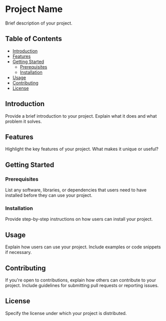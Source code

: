 
# Project Name

Brief description of your project.

## Table of Contents

- [Introduction](#introduction)
- [Features](#features)
- [Getting Started](#getting-started)
  - [Prerequisites](#prerequisites)
  - [Installation](#installation)
- [Usage](#usage)
- [Contributing](#contributing)
- [License](#license)

## Introduction

Provide a brief introduction to your project. Explain what it does and what problem it solves.

## Features

Highlight the key features of your project. What makes it unique or useful?

## Getting Started

### Prerequisites

List any software, libraries, or dependencies that users need to have installed before they can use your project.

### Installation

Provide step-by-step instructions on how users can install your project.

## Usage

Explain how users can use your project. Include examples or code snippets if necessary.

## Contributing

If you're open to contributions, explain how others can contribute to your project. Include guidelines for submitting pull requests or reporting issues.

## License

Specify the license under which your project is distributed.
